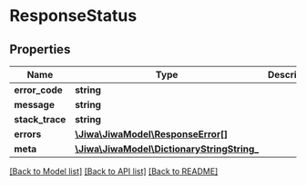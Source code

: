 # ResponseStatus

## Properties
Name | Type | Description | Notes
------------ | ------------- | ------------- | -------------
**error_code** | **string** |  | [optional] 
**message** | **string** |  | [optional] 
**stack_trace** | **string** |  | [optional] 
**errors** | [**\Jiwa\JiwaModel\ResponseError[]**](ResponseError.md) |  | [optional] 
**meta** | [**\Jiwa\JiwaModel\DictionaryStringString_**](DictionaryStringString_.md) |  | [optional] 

[[Back to Model list]](../README.md#documentation-for-models) [[Back to API list]](../README.md#documentation-for-api-endpoints) [[Back to README]](../README.md)



